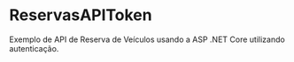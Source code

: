 # ReservasAPIToken
Exemplo de API de Reserva de Veículos usando a ASP .NET Core utilizando autenticação.
